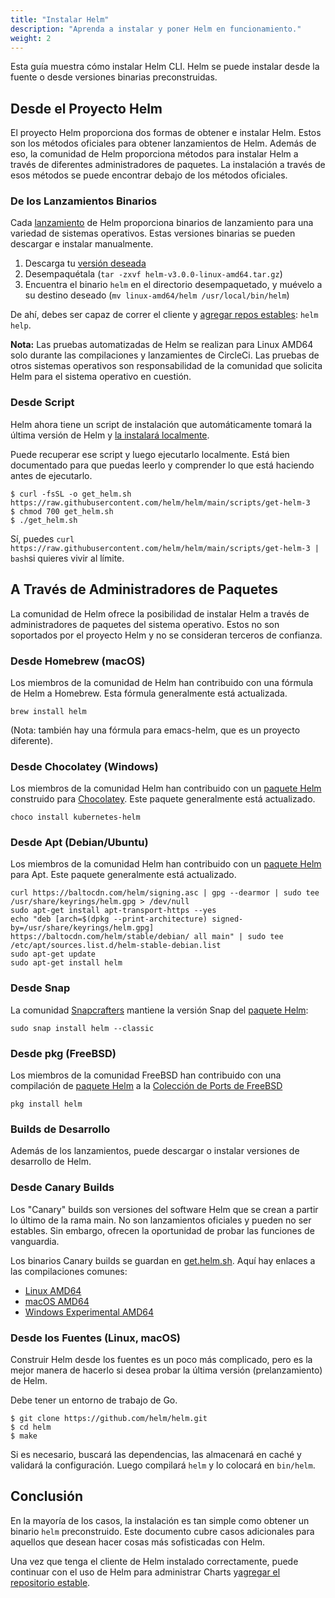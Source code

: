 ```yaml
---
title: "Instalar Helm"
description: "Aprenda a instalar y poner Helm en funcionamiento."
weight: 2
---
```


Esta guía muestra cómo instalar Helm CLI. Helm se puede instalar desde la fuente
o desde versiones binarias preconstruidas.

## Desde el Proyecto Helm

El proyecto Helm proporciona dos formas de obtener e instalar Helm. Estos son los
métodos oficiales para obtener lanzamientos de Helm. Además de eso, la comunidad
de Helm proporciona métodos para instalar Helm a través de diferentes administradores
de paquetes. La instalación a través de esos métodos se puede encontrar debajo
de los métodos oficiales.

### De los Lanzamientos Binarios

Cada [lanzamiento](https://github.com/helm/helm/releases) de Helm proporciona
binarios de lanzamiento para una variedad de sistemas operativos. Estas versiones
binarias se pueden descargar e instalar manualmente.

1. Descarga tu [versión deseada](https://github.com/helm/helm/releases)
2. Desempaquétala (`tar -zxvf helm-v3.0.0-linux-amd64.tar.gz`)
3. Encuentra el binario `helm` en el directorio desempaquetado, y muévelo a su
destino deseado (`mv linux-amd64/helm /usr/local/bin/helm`)

De ahí, debes ser capaz de correr el cliente y
[agregar repos estables](https://helm.sh/docs/intro/quickstart/#initialize-a-helm-chart-repository):
`helm help`.

**Nota:** Las pruebas automatizadas de Helm se realizan para Linux AMD64 solo durante
las compilaciones y lanzamientes de CircleCi. Las pruebas de otros sistemas operativos
son responsabilidad de la comunidad que solicita Helm para el sistema operativo
en cuestión.

### Desde Script

Helm ahora tiene un script de instalación que automáticamente tomará la última versión
de Helm y [la instalará localmente](https://raw.githubusercontent.com/helm/helm/main/scripts/get-helm-3).

Puede recuperar ese script y luego ejecutarlo localmente. Está bien documentado para
que puedas leerlo y comprender lo que está haciendo antes de ejecutarlo.

```console
$ curl -fsSL -o get_helm.sh https://raw.githubusercontent.com/helm/helm/main/scripts/get-helm-3
$ chmod 700 get_helm.sh
$ ./get_helm.sh
```

Sí, puedes `curl https://raw.githubusercontent.com/helm/helm/main/scripts/get-helm-3 | bash`si
quieres vivir al límite.

## A Través de Administradores de Paquetes

La comunidad de Helm ofrece la posibilidad de instalar Helm a través de administradores
de paquetes del sistema operativo. Estos no son soportados por el proyecto Helm y
no se consideran terceros de confianza.

### Desde Homebrew (macOS)

Los miembros de la comunidad de Helm han contribuido con una fórmula de Helm a Homebrew.
Esta fórmula generalmente está actualizada.

```console
brew install helm
```

(Nota: también hay una fórmula para emacs-helm, que es un proyecto diferente).

### Desde Chocolatey (Windows)

Los miembros de la comunidad Helm han contribuido con un
[paquete Helm](https://chocolatey.org/packages/kubernetes-helm) construido para
[Chocolatey](https://chocolatey.org/). Este paquete generalmente está actualizado.

```console
choco install kubernetes-helm
```

### Desde Apt (Debian/Ubuntu)

Los miembros de la comunidad Helm han contribuido con un
[paquete Helm](https://helm.baltorepo.com/stable/debian/) para Apt.
Este paquete generalmente está actualizado.

```console
curl https://baltocdn.com/helm/signing.asc | gpg --dearmor | sudo tee /usr/share/keyrings/helm.gpg > /dev/null
sudo apt-get install apt-transport-https --yes
echo "deb [arch=$(dpkg --print-architecture) signed-by=/usr/share/keyrings/helm.gpg] https://baltocdn.com/helm/stable/debian/ all main" | sudo tee /etc/apt/sources.list.d/helm-stable-debian.list
sudo apt-get update
sudo apt-get install helm
```

### Desde Snap

La comunidad [Snapcrafters](https://github.com/snapcrafters) mantiene la
versión Snap del [paquete Helm](https://snapcraft.io/helm):

```console
sudo snap install helm --classic
```

### Desde pkg (FreeBSD)

Los miembros de la comunidad FreeBSD han contribuido con una compilación de
[paquete Helm](https://www.freshports.org/sysutils/helm) a la
[Colección de Ports de FreeBSD](https://man.freebsd.org/ports)

```console
pkg install helm
```

### Builds de Desarrollo

Además de los lanzamientos, puede descargar o instalar versiones de desarrollo de
Helm.

### Desde Canary Builds

Los "Canary" builds son versiones del software Helm que se crean a partir lo último
de la rama main. No son lanzamientos oficiales y pueden no ser estables. Sin embargo,
ofrecen la oportunidad de probar las funciones de vanguardia.

Los binarios Canary builds se guardan en [get.helm.sh](https://get.helm.sh). Aquí
hay enlaces a las compilaciones comunes:

- [Linux AMD64](https://get.helm.sh/helm-canary-linux-amd64.tar.gz)
- [macOS AMD64](https://get.helm.sh/helm-canary-darwin-amd64.tar.gz)
- [Windows Experimental AMD64](https://get.helm.sh/helm-canary-windows-amd64.zip)

### Desde los Fuentes (Linux, macOS)

Construir Helm desde los fuentes es un poco más complicado, pero es la mejor
manera de hacerlo si desea probar la última versión (prelanzamiento) de Helm.

Debe tener un entorno de trabajo de Go.

```console
$ git clone https://github.com/helm/helm.git
$ cd helm
$ make
```

Si es necesario, buscará las dependencias, las almacenará en caché y validará
la configuración. Luego compilará `helm` y lo colocará en `bin/helm`.

## Conclusión

En la mayoría de los casos, la instalación es tan simple como obtener un binario
`helm` preconstruido. Este documento cubre casos adicionales para aquellos que
desean hacer cosas más sofisticadas con Helm.

Una vez que tenga el cliente de Helm instalado correctamente, puede continuar con
el uso de Helm para administrar Charts y[agregar el repositorio
estable](https://helm.sh/docs/intro/quickstart/#initialize-a-helm-chart-repository).
